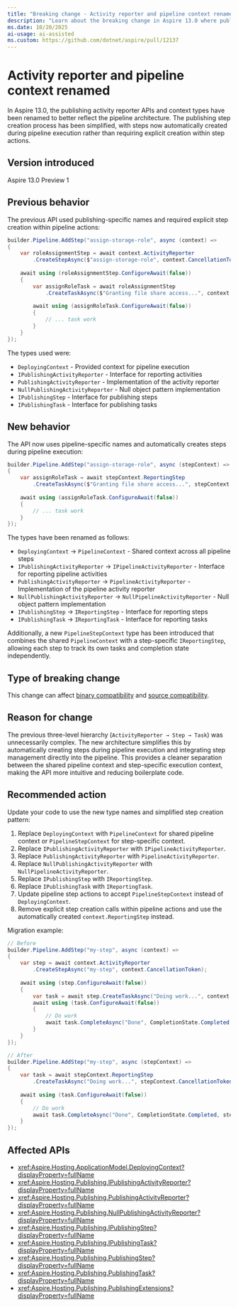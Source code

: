 ```yaml
---
title: "Breaking change - Activity reporter and pipeline context renamed"
description: "Learn about the breaking change in Aspire 13.0 where publishing activity reporter APIs and context types were renamed to reflect pipeline architecture."
ms.date: 10/20/2025
ai-usage: ai-assisted
ms.custom: https://github.com/dotnet/aspire/pull/12137
---
```


# Activity reporter and pipeline context renamed

In Aspire 13.0, the publishing activity reporter APIs and context types have been renamed to better reflect the pipeline architecture. The publishing step creation process has been simplified, with steps now automatically created during pipeline execution rather than requiring explicit creation within step actions.

## Version introduced

Aspire 13.0 Preview 1

## Previous behavior

The previous API used publishing-specific names and required explicit step creation within pipeline actions:

```csharp
builder.Pipeline.AddStep("assign-storage-role", async (context) =>
{
    var roleAssignmentStep = await context.ActivityReporter
        .CreateStepAsync($"assign-storage-role", context.CancellationToken);
    
    await using (roleAssignmentStep.ConfigureAwait(false))
    {
        var assignRoleTask = await roleAssignmentStep
            .CreateTaskAsync($"Granting file share access...", context.CancellationToken);
        
        await using (assignRoleTask.ConfigureAwait(false))
        {
            // ... task work
        }
    }
});
```

The types used were:

- `DeployingContext` - Provided context for pipeline execution
- `IPublishingActivityReporter` - Interface for reporting activities
- `PublishingActivityReporter` - Implementation of the activity reporter
- `NullPublishingActivityReporter` - Null object pattern implementation
- `IPublishingStep` - Interface for publishing steps
- `IPublishingTask` - Interface for publishing tasks

## New behavior

The API now uses pipeline-specific names and automatically creates steps during pipeline execution:

```csharp
builder.Pipeline.AddStep("assign-storage-role", async (stepContext) =>
{
    var assignRoleTask = await stepContext.ReportingStep
        .CreateTaskAsync($"Granting file share access...", stepContext.CancellationToken);
    
    await using (assignRoleTask.ConfigureAwait(false))
    {
        // ... task work
    }
});
```

The types have been renamed as follows:

- `DeployingContext` → `PipelineContext` - Shared context across all pipeline steps
- `IPublishingActivityReporter` → `IPipelineActivityReporter` - Interface for reporting pipeline activities
- `PublishingActivityReporter` → `PipelineActivityReporter` - Implementation of the pipeline activity reporter
- `NullPublishingActivityReporter` → `NullPipelineActivityReporter` - Null object pattern implementation
- `IPublishingStep` → `IReportingStep` - Interface for reporting steps
- `IPublishingTask` → `IReportingTask` - Interface for reporting tasks

Additionally, a new `PipelineStepContext` type has been introduced that combines the shared `PipelineContext` with a step-specific `IReportingStep`, allowing each step to track its own tasks and completion state independently.

## Type of breaking change

This change can affect [binary compatibility](../categories.md#binary-compatibility) and [source compatibility](../categories.md#source-compatibility).

## Reason for change

The previous three-level hierarchy (`ActivityReporter → Step → Task`) was unnecessarily complex. The new architecture simplifies this by automatically creating steps during pipeline execution and integrating step management directly into the pipeline. This provides a cleaner separation between the shared pipeline context and step-specific execution context, making the API more intuitive and reducing boilerplate code.

## Recommended action

Update your code to use the new type names and simplified step creation pattern:

1. Replace `DeployingContext` with `PipelineContext` for shared pipeline context or `PipelineStepContext` for step-specific context.
1. Replace `IPublishingActivityReporter` with `IPipelineActivityReporter`.
1. Replace `PublishingActivityReporter` with `PipelineActivityReporter`.
1. Replace `NullPublishingActivityReporter` with `NullPipelineActivityReporter`.
1. Replace `IPublishingStep` with `IReportingStep`.
1. Replace `IPublishingTask` with `IReportingTask`.
1. Update pipeline step actions to accept `PipelineStepContext` instead of `DeployingContext`.
1. Remove explicit step creation calls within pipeline actions and use the automatically created `context.ReportingStep` instead.

Migration example:

```csharp
// Before
builder.Pipeline.AddStep("my-step", async (context) =>
{
    var step = await context.ActivityReporter
        .CreateStepAsync("my-step", context.CancellationToken);
    
    await using (step.ConfigureAwait(false))
    {
        var task = await step.CreateTaskAsync("Doing work...", context.CancellationToken);
        await using (task.ConfigureAwait(false))
        {
            // Do work
            await task.CompleteAsync("Done", CompletionState.Completed, context.CancellationToken);
        }
    }
});

// After
builder.Pipeline.AddStep("my-step", async (stepContext) =>
{
    var task = await stepContext.ReportingStep
        .CreateTaskAsync("Doing work...", stepContext.CancellationToken);
    
    await using (task.ConfigureAwait(false))
    {
        // Do work
        await task.CompleteAsync("Done", CompletionState.Completed, stepContext.CancellationToken);
    }
});
```

## Affected APIs

- <xref:Aspire.Hosting.ApplicationModel.DeployingContext?displayProperty=fullName>
- <xref:Aspire.Hosting.Publishing.IPublishingActivityReporter?displayProperty=fullName>
- <xref:Aspire.Hosting.Publishing.PublishingActivityReporter?displayProperty=fullName>
- <xref:Aspire.Hosting.Publishing.NullPublishingActivityReporter?displayProperty=fullName>
- <xref:Aspire.Hosting.Publishing.IPublishingStep?displayProperty=fullName>
- <xref:Aspire.Hosting.Publishing.IPublishingTask?displayProperty=fullName>
- <xref:Aspire.Hosting.Publishing.PublishingStep?displayProperty=fullName>
- <xref:Aspire.Hosting.Publishing.PublishingTask?displayProperty=fullName>
- <xref:Aspire.Hosting.Publishing.PublishingExtensions?displayProperty=fullName>
